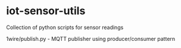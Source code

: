 iot-sensor-utils
================

Collection of python scripts for sensor readings

1wire/publish.py - MQTT publisher using producer/consumer pattern
